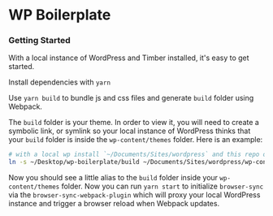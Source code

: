# WP Boilerplate

### Getting Started

With a local instance of WordPress and Timber installed, it's easy to get started.

Install dependencies with `yarn`

Use `yarn build` to bundle js and css files and generate `build` folder using Webpack.

The `build` folder is your theme. In order to view it, you will need to create a symbolic link, or symlink so your local instance of WordPress thinks that your `build` folder is inside the `wp-content/themes` folder. Here is an example:

```sh
# with a local wp install `~/Documents/Sites/wordpress` and this repo on your desktop...
ln -s ~/Desktop/wp-boilerplate/build ~/Documents/Sites/wordpress/wp-content/themes/wp-boilerplate
```
Now you should see a little alias to the `build` folder inside your `wp-content/themes` folder. Now you can run `yarn start` to initialize `browser-sync` via the `browser-sync-webpack-plugin` which will proxy your local WordPress instance and trigger a browser reload when Webpack updates.
